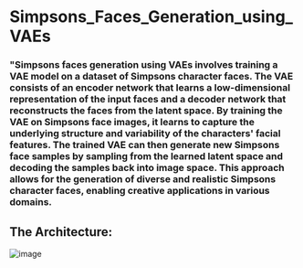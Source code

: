 # Simpsons_Faces_Generation_using_VAEs
### "Simpsons faces generation using VAEs involves training a VAE model on a dataset of Simpsons character faces. The VAE consists of an encoder network that learns a low-dimensional representation of the input faces and a decoder network that reconstructs the faces from the latent space. By training the VAE on Simpsons face images, it learns to capture the underlying structure and variability of the characters' facial features. The trained VAE can then generate new Simpsons face samples by sampling from the learned latent space and decoding the samples back into image space. This approach allows for the generation of diverse and realistic Simpsons character faces, enabling creative applications in various domains.

## The Architecture:
![image](https://github.com/sambatsy/Simpsons_Faces_using_VAEs/assets/109087333/30bc9694-5e2c-4960-aa73-06a3067a1439)

